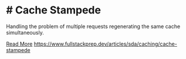 # # Cache Stampede

Handling the problem of multiple requests regenerating the same cache simultaneously.

[Read More](https://www.fullstackprep.dev/articles/sda/caching/cache-stampede) https://www.fullstackprep.dev/articles/sda/caching/cache-stampede